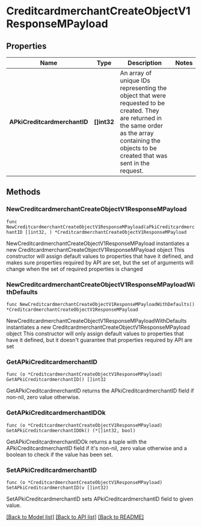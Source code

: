 # CreditcardmerchantCreateObjectV1ResponseMPayload

## Properties

Name | Type | Description | Notes
------------ | ------------- | ------------- | -------------
**APkiCreditcardmerchantID** | **[]int32** | An array of unique IDs representing the object that were requested to be created.  They are returned in the same order as the array containing the objects to be created that was sent in the request. | 

## Methods

### NewCreditcardmerchantCreateObjectV1ResponseMPayload

`func NewCreditcardmerchantCreateObjectV1ResponseMPayload(aPkiCreditcardmerchantID []int32, ) *CreditcardmerchantCreateObjectV1ResponseMPayload`

NewCreditcardmerchantCreateObjectV1ResponseMPayload instantiates a new CreditcardmerchantCreateObjectV1ResponseMPayload object
This constructor will assign default values to properties that have it defined,
and makes sure properties required by API are set, but the set of arguments
will change when the set of required properties is changed

### NewCreditcardmerchantCreateObjectV1ResponseMPayloadWithDefaults

`func NewCreditcardmerchantCreateObjectV1ResponseMPayloadWithDefaults() *CreditcardmerchantCreateObjectV1ResponseMPayload`

NewCreditcardmerchantCreateObjectV1ResponseMPayloadWithDefaults instantiates a new CreditcardmerchantCreateObjectV1ResponseMPayload object
This constructor will only assign default values to properties that have it defined,
but it doesn't guarantee that properties required by API are set

### GetAPkiCreditcardmerchantID

`func (o *CreditcardmerchantCreateObjectV1ResponseMPayload) GetAPkiCreditcardmerchantID() []int32`

GetAPkiCreditcardmerchantID returns the APkiCreditcardmerchantID field if non-nil, zero value otherwise.

### GetAPkiCreditcardmerchantIDOk

`func (o *CreditcardmerchantCreateObjectV1ResponseMPayload) GetAPkiCreditcardmerchantIDOk() (*[]int32, bool)`

GetAPkiCreditcardmerchantIDOk returns a tuple with the APkiCreditcardmerchantID field if it's non-nil, zero value otherwise
and a boolean to check if the value has been set.

### SetAPkiCreditcardmerchantID

`func (o *CreditcardmerchantCreateObjectV1ResponseMPayload) SetAPkiCreditcardmerchantID(v []int32)`

SetAPkiCreditcardmerchantID sets APkiCreditcardmerchantID field to given value.



[[Back to Model list]](../README.md#documentation-for-models) [[Back to API list]](../README.md#documentation-for-api-endpoints) [[Back to README]](../README.md)



